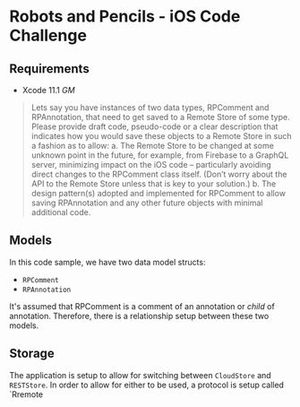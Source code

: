 # Robots and Pencils - iOS Code Challenge
 
 ## Requirements
 * Xcode 11.1 _GM_
 
 > Lets say you have instances of two data types, RPComment and RPAnnotation, that need to get saved to a Remote Store of some type.
 Please provide draft code, pseudo-code or a clear description that indicates how you would save these objects to a Remote Store in such a fashion as to allow:
 > a. The Remote Store to be changed at some unknown point in the future, for example, from Firebase to a GraphQL server, minimizing impact on the iOS code – particularly avoiding direct changes to the RPComment class itself. (Don’t worry about the API to the Remote Store unless that is key to your solution.)
 > b. The design pattern(s) adopted and implemented for RPComment to allow saving RPAnnotation and any other future objects with minimal additional code.

## Models
In this code sample, we have two data model structs:
* `RPComment`
* `RPAnnotation`

It's assumed that RPComment is a comment of an annotation or _child_ of annotation. Therefore, there is a relationship setup between these two models.

## Storage

The application is setup to allow for switching between `CloudStore` and `RESTStore`. In order to allow for either to be used,  a protocol is setup called `Rremote 

